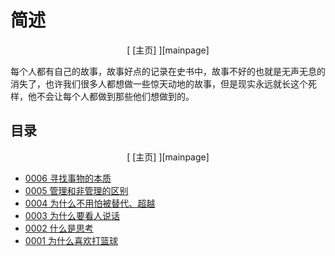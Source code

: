 # 简述
<center>[ [主页] ][mainpage]</center>

每个人都有自己的故事，故事好点的记录在史书中，故事不好的也就是无声无息的消失了，也许我们很多人都想做一些惊天动地的故事，但是现实永远就长这个死样，他不会让每个人都做到那些他们想做到的。

## 目录

<center>[ [主页] ][mainpage]</center>

* [0006 寻找事物的本质](source/0006FindOutItself.md)
* [0005 管理和非管理的区别](source/0005TheDiffOfManagerAndWorker.md)
* [0004 为什么不用怕被替代、超越](source/0004DontWorryBeReplace.md)
* [0003 为什么要看人说话](source/0003TalkWithPeople.md)
* [0002 什么是思考](source/0002AboutThinking.md)
* [0001 为什么喜欢打篮球](source/0001WhyPlayBasketball.md)

[mainpage]: ../index.md

